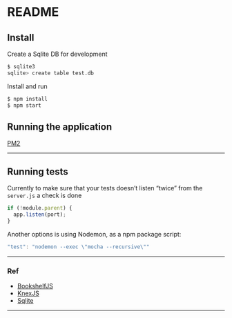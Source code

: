 # README

## Install

Create a Sqlite DB for development

```sh
$ sqlite3
sqlite> create table test.db
```

Install and run

```sh
$ npm install
$ npm start
```

## Running the application

[PM2](https://github.com/Unitech/PM2/)

---

## Running tests

Currently to make sure that your tests doesn’t listen “twice” from the `server.js` a check is done

```js
if (!module.parent) {
  app.listen(port);
}
```

Another options is using Nodemon, as a npm package script:

```js
"test": "nodemon --exec \"mocha --recursive\""
```

---

### Ref

- [BookshelfJS](https://bookshelfjs.org/api.html)
- [KnexJS](https://knexjs.org/)
- [Sqlite](http://www.sqlitetutorial.net/)

---
